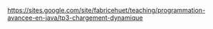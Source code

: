 https://sites.google.com/site/fabricehuet/teaching/programmation-avancee-en-java/tp3-chargement-dynamique
